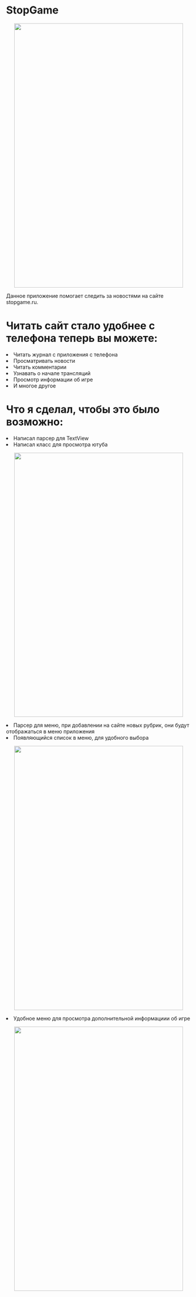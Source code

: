 # StopGame

<p align="center">
  <img width="460" height="720" src="https://user-images.githubusercontent.com/18012660/43095428-3cbb5d58-8ecf-11e8-8a19-6a7a9ae2fee8.png">
</p>

Данное приложение помогает следить за новостями на сайте stopgame.ru.

# Читать сайт стало удобнее с телефона теперь вы можете:
<li/>Читать журнал с приложения с телефона
<li/>Просматривать новости
<li/>Читать комментарии
<li/>Узнавать о начале трансляций
<li/>Просмотр информации об игре
<li/>И многое другое

# Что я сделал, чтобы это было возможно:
<li/>Написал парсер для TextView</li>
<li/>Написал класс для просмотра ютуба</li>
<p align="center">
  <img width="460" height="720" src="https://user-images.githubusercontent.com/18012660/43095379-10bf8198-8ecf-11e8-95b4-43bbab5f2614.png">
</p>
<li/>Парсер для меню, при добавлении на сайте новых рубрик, они будут отображаться в меню приложения</li>
<li/>Появляющийся список в меню, для удобного выбора</li>
<p align="center">
  <img width="460" height="720" src="https://user-images.githubusercontent.com/18012660/43095290-d5ca7976-8ece-11e8-9311-942b2a1595fd.png">
</p>
<li/>Удобное меню для просмотра дополнительной информациии об игре</li>
<p align="center">
  <img width="460" height="720" src="https://user-images.githubusercontent.com/18012660/43095411-2a6e4976-8ecf-11e8-95bf-f58454775b2f.png">
</p>
